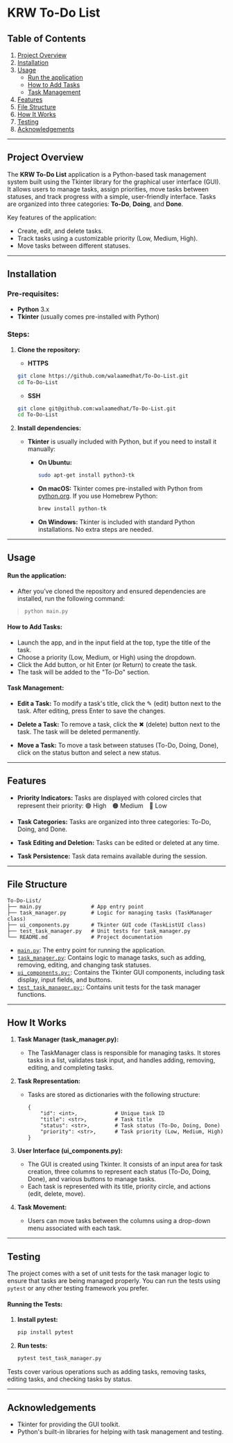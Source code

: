 # KRW To-Do List

## Table of Contents

1. [Project Overview](#project-overview)
2. [Installation](#installation)
3. [Usage](#usage)
   - [Run the application](#run-the-application)
   - [How to Add Tasks](#how-to-add-tasks)
   - [Task Management](#task-management)
4. [Features](#features)
5. [File Structure](#file-structure)
6. [How It Works](#how-it-works)
7. [Testing](#testing)
8. [Acknowledgements](#acknowledgements)

---

## Project Overview
The **KRW To-Do List** application is a Python-based task management system built using the Tkinter library for the graphical user interface (GUI). It allows users to manage tasks, assign priorities, move tasks between statuses, and track progress with a simple, user-friendly interface. Tasks are organized into three categories: **To-Do**, **Doing**, and **Done**.

Key features of the application:
- Create, edit, and delete tasks.
- Track tasks using a customizable priority (Low, Medium, High).
- Move tasks between different statuses.

---

## Installation

### Pre-requisites:
- **Python** 3.x
- **Tkinter** (usually comes pre-installed with Python)

### Steps:

1. **Clone the repository:**
   - **HTTPS**
     
   ```bash
   git clone https://github.com/walaamedhat/To-Do-List.git
   cd To-Do-List
   ```
   - **SSH**
     
   ```bash
   git clone git@github.com:walaamedhat/To-Do-List.git
   cd To-Do-List
   ```
     
2. **Install dependencies:**

   - **Tkinter** is usually included with Python, but if you need to install it manually:

     - **On Ubuntu:**
       ```bash
       sudo apt-get install python3-tk
       ```

     - **On macOS:**
       Tkinter comes pre-installed with Python from [python.org](https://www.python.org/downloads/). If you use Homebrew Python:
       ```bash
       brew install python-tk
       ```

     - **On Windows:**
       Tkinter is included with standard Python installations. No extra steps are needed.

---

## Usage

#### Run the application:
- After you’ve cloned the repository and ensured dependencies are installed, run the following command:
> ```bash
> python main.py
> ```

#### How to Add Tasks:
- Launch the app, and in the input field at the top, type the title of the task.
- Choose a priority (Low, Medium, or High) using the dropdown.
- Click the Add button, or hit Enter (or Return) to create the task.
- The task will be added to the "To-Do" section.

#### Task Management:
- **Edit a Task:** To modify a task's title, click the ✎ (edit) button next to the task. After editing, press Enter to save the changes.

- **Delete a Task:** To remove a task, click the ✖ (delete) button next to the task. The task will be deleted permanently.

- **Move a Task:** To move a task between statuses (To-Do, Doing, Done), click on the status button and select a new status.

---

## Features

- **Priority Indicators:** Tasks are displayed with colored circles that represent their priority:
  🟢 High 🟠 Medium 🔴 Low

- **Task Categories:** Tasks are organized into three categories: To-Do, Doing, and Done.

- **Task Editing and Deletion:** Tasks can be edited or deleted at any time.

- **Task Persistence:** Task data remains available during the session.

---

## File Structure

```
To-Do-List/
├── main.py                # App entry point
├── task_manager.py        # Logic for managing tasks (TaskManager class)
├── ui_components.py       # Tkinter GUI code (TaskListUI class)
├── test_task_manager.py   # Unit tests for task_manager.py
└── README.md              # Project documentation
```
- [`main.py`](https://github.com/walaamedhat/To-Do-List/blob/main/main.py): The entry point for running the application.
- [`task_manager.py`](https://github.com/walaamedhat/To-Do-List/blob/main/task_manager.py): Contains logic to manage tasks, such as adding, removing, editing, and changing task statuses.
- [`ui_components.py:`](https://github.com/walaamedhat/To-Do-List/blob/main/ui_components.py): Contains the Tkinter GUI components, including task display, input fields, and buttons.
- [`test_task_manager.py:`](https://github.com/walaamedhat/To-Do-List/blob/main/test_task_manager.py): Contains unit tests for the task manager functions.

---

## How It Works

1. **Task Manager (task_manager.py):**
    - The TaskManager class is responsible for managing tasks. It stores tasks in a list, validates task input, and handles adding, removing, editing, and completing tasks.
    
2. **Task Representation:**
    - Tasks are stored as dictionaries with the following structure:
        ```
        {
            "id": <int>,            # Unique task ID
            "title": <str>,         # Task title
            "status": <str>,        # Task status (To-Do, Doing, Done)
            "priority": <str>,      # Task priority (Low, Medium, High)
        }

        ```
3. **User Interface (ui_components.py):**

    - The GUI is created using Tkinter. It consists of an input area for task creation, three columns to represent each status (To-Do, Doing, Done), and various buttons to manage tasks.
    - Each task is represented with its title, priority circle, and actions (edit, delete, move).

4. **Task Movement:**
    - Users can move tasks between the columns using a drop-down menu associated with each task.

---

## Testing

The project comes with a set of unit tests for the task manager logic to ensure that tasks are being managed properly. You can run the tests using ```pytest``` or any other testing framework you prefer.

#### Running the Tests:

1. **Install pytest:**
    ```bash
    pip install pytest
    ```
2. **Run tests:**
    ```bash
    pytest test_task_manager.py
    ```

Tests cover various operations such as adding tasks, removing tasks, editing tasks, and checking tasks by status.

---

## Acknowledgements

- Tkinter for providing the GUI toolkit.
- Python's built-in libraries for helping with task management and testing.


